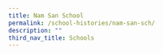 ```yaml
---
title: Nam San School
permalink: /school-histories/nam-san-sch/
description: ""
third_nav_title: Schools
---
```


